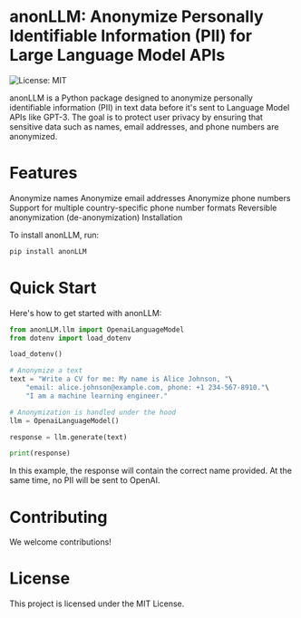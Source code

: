 # anonLLM: Anonymize Personally Identifiable Information (PII) for Large Language Model APIs

![License: MIT](https://img.shields.io/badge/License-MIT-yellow.svg)

anonLLM is a Python package designed to anonymize personally identifiable information (PII) in text data before it's sent to Language Model APIs like GPT-3. The goal is to protect user privacy by ensuring that sensitive data such as names, email addresses, and phone numbers are anonymized.

# Features

Anonymize names
Anonymize email addresses
Anonymize phone numbers
Support for multiple country-specific phone number formats
Reversible anonymization (de-anonymization)
Installation

To install anonLLM, run:

```bash
pip install anonLLM
```

# Quick Start

Here's how to get started with anonLLM:

```python
from anonLLM.llm import OpenaiLanguageModel
from dotenv import load_dotenv

load_dotenv()

# Anonymize a text
text = "Write a CV for me: My name is Alice Johnson, "\
    "email: alice.johnson@example.com, phone: +1 234-567-8910."\
    "I am a machine learning engineer."

# Anonymization is handled under the hood
llm = OpenaiLanguageModel()

response = llm.generate(text)

print(response)
```
In this example, the response will contain the correct name provided.
At the same time, no PII will be sent to OpenAI.

# Contributing

We welcome contributions!

# License

This project is licensed under the MIT License.
